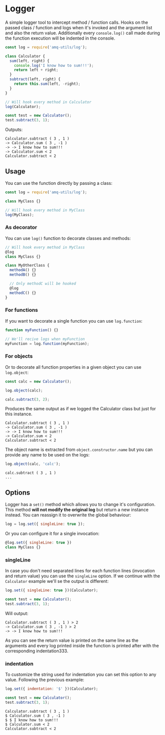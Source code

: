 # Logger

A simple logger tool to intercept method / function calls. Hooks on the passed class / function and logs when it's
invoked and the argument list and also the return value. Additionally every `console.log()` call made during the
function execution will be indented in the console.

```javascript
const log = require('amq-utils/log');

class Calculator {
  sum(left, right) {
    console.log('I know how to sum!!!');
    return left + right;
  }
  subtract(left, right) {
    return this.sum(left, -right);
  }
}

// Will hook every method in Calculator
log(Calculator);

const test = new Calculator();
test.subtract(3, 1);
```

Outputs:

```
Calculator.subtract ( 3 , 1 )
-> Calculator.sum ( 3 , -1 )
-> -> I know how to sum!!!
-> Calculator.sum < 2
Calculator.subtract < 2
```

## Usage

You can use the function directly by passing a class:

```javascript
const log = require('amq-utils/log');

class MyClass {}

// Will hook every method in MyClass
log(MyClass);
```

### As decorator

You can use `log()` function to decorate classes and methods:

```javascript
// Will hook every method in MyClass
@log
class MyClass {}

class MyOtherClass {
  methodA() {}
  methodB() {}

  // Only methodC will be hooked
  @log
  methodC() {}
}
```

### For functions

If you want to decorate a single function you can use `log.function`:

```javascript
function myFunction() {}

// We'll recive logs when myFunction
myFunction = log.function(myFunction);
```

### For objects

Or to decorate all function properties in a given object you can use `log.object`:

```javascript
const calc = new Calculator();

log.object(calc);

calc.subtract(3, 2);
```

Produces the same output as if we logged the Calculator class but just for this instance.

```
Calculator.subtract ( 3 , 1 )
-> Calculator.sum ( 3 , -1 )
-> -> I know how to sum!!!
-> Calculator.sum < 2
Calculator.subtract < 2
```

The object name is extracted from `object.constructor.name` but you can provide any name to be used on the logs:

```javascript
log.object(calc, 'calc');
```

```
calc.subtract ( 3 , 1 )
...
```

## Options

Logger has a `set()` method which allows you to change it's configuration. This method **will not modify the original log** but return a new instance instead. You can reassign it to overwrite the global behaviour:

```javascript
log = log.set({ singleLine: true });
```

Or you can configure it for a single invocation:

```javascript
@log.set({ singleLine: true })
class MyClass {}
```

### singleLine

In case you don't need separated lines for each function lines (invocation and return value) you can use the `singleLine` option. If we continue with the `Calculator` example we'll se the output is different:

```javascript
log.set({ singleLine: true })(Calculator);

const test = new Calculator();
test.subtract(3, 1);
```

Will output:

```
Calculator.subtract ( 3 , 1 ) > 2
-> Calculator.sum ( 3 , -1 ) > 2
-> -> I know how to sum!!!
```

As you can see the return value is printed on the same line as the arguments and every log printed inside the function is printed after with the corresponding indentation333.

### indentation

To customize the string used for indentation you can set this option to any value. Following the previous example:

```javascript
log.set({ indentation: '$' })(Calculator);

const test = new Calculator();
test.subtract(3, 1);
```

```
Calculator.subtract ( 3 , 1 )
$ Calculator.sum ( 3 , -1 )
$ $ I know how to sum!!!
$ Calculator.sum < 2
Calculator.subtract < 2
```
